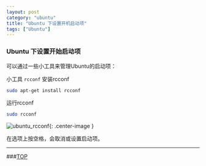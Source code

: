 ```yaml
---
layout: post
category: "ubuntu"
title: "Ubuntu 下设置开机启动项"
tags: ["Ubuntu"]
---
```



### Ubuntu 下设置开始启动项

<a name="top"></a>

可以通过一些小工具来管理Ubuntu的启动项：

小工具 `rcconf`
安装rcconf

```bash
sudo apt-get install rcconf
```

运行rcconf

```bash
sudo rcconf
```

![ubuntu_rcconf](http://7xifyp.com1.z0.glb.clouddn.com/ubuntu_rcconf.png){: .center-image }

在选项上按空格，会取消或设置启动项。


- - - 

###[TOP](#top)
